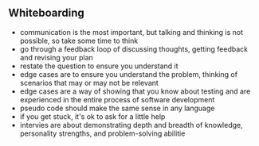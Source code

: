 ## Whiteboarding
- communication is the most important, but talking and thinking is not possible, so take some time to think
- go through a feedback loop of discussing thoughts, getting feedback and revising your plan
- restate the question to ensure you understand it
- edge cases are to ensure you understand the problem, thinking of scenarios that may or may not be relevant
- edge cases are a way of showing that you know about testing and are experienced in the entire process of software development
- pseudo code should make the same sense in any language
- if you get stuck, it's ok to ask for a little help
- intervies are about demonstrating depth and breadth of knowledge, personality strengths, and problem-solving abilitie